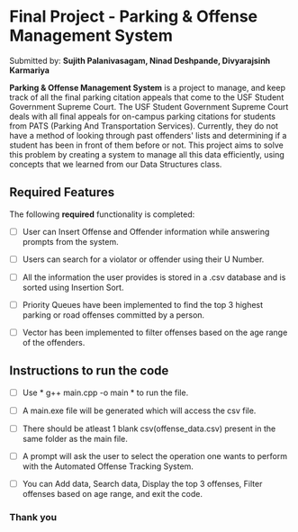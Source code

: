 # Final Project  -  Parking & Offense Management System 

Submitted by: **Sujith Palanivasagam, Ninad Deshpande, Divyarajsinh Karmariya**

**Parking & Offense Management System** is a project to manage, and keep track of all the final parking citation appeals that come to the USF Student Government Supreme Court. The USF Student Government Supreme Court deals with all final appeals for on-campus parking citations for students from PATS (Parking And Transportation Services). Currently, they do not have a method of looking through past offenders' lists and determining if a student has been in front of them before or not. This project aims to solve this problem by creating a system to manage all this data efficiently, using concepts that we learned from our Data Structures class.


## Required Features

The following **required** functionality is completed:

- [ ] User can Insert Offense and Offender information while answering prompts from the system.
- [ ] Users can search for a violator or offender using their U Number.
- [ ] All the information the user provides is stored in a .csv database and is sorted using Insertion Sort.
- [ ] Priority Queues have been implemented to find the top 3 highest parking or road offenses committed by a person.
- [ ] Vector has been implemented to filter offenses based on the age range of the offenders.


## Instructions to run the code
- [ ] Use * g++ main.cpp -o main * to run the file.
- [ ] A main.exe file will be generated which will access the csv file.
- [ ] There should be atleast 1 blank csv(offense_data.csv) present in the same folder as the main file.
- [ ] A prompt will ask the user to select the operation one wants to perform with the Automated Offense Tracking System.
- [ ] You can Add data, Search data, Display the top 3 offenses, Filter offenses based on age range, and exit the code.
 

### Thank you
